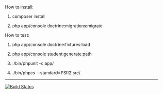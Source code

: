 How to install:

1. composer install

2. php app/console doctrine:migrations:migrate

How to test:

1. php app/console doctrine:fixtures:load

2. php app/console student:generate:path

3. ./bin/phpunit -c app/

4. ./bin/phpcs --standard=PSR2 src/

---

[![Build Status](https://travis-ci.org/e-moe/high-load.svg)](https://travis-ci.org/e-moe/high-load)
